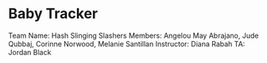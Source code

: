 # Baby Tracker

Team Name: Hash Slinging Slashers
Members: Angelou May Abrajano, Jude Qubbaj, Corinne Norwood, Melanie Santillan
Instructor: Diana Rabah
TA: Jordan Black
